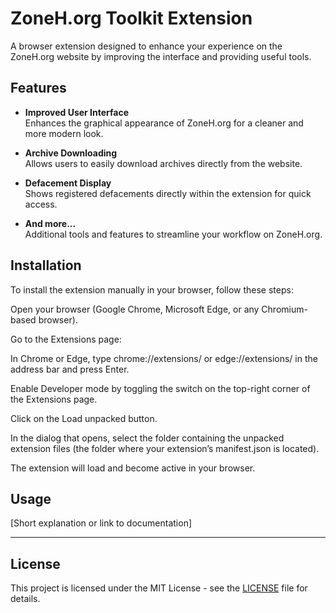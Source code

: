 # ZoneH.org Toolkit Extension

A browser extension designed to enhance your experience on the ZoneH.org website by improving the interface and providing useful tools.

## Features

- **Improved User Interface**  
  Enhances the graphical appearance of ZoneH.org for a cleaner and more modern look.

- **Archive Downloading**  
  Allows users to easily download archives directly from the website.

- **Defacement Display**  
  Shows registered defacements directly within the extension for quick access.

- **And more...**  
  Additional tools and features to streamline your workflow on ZoneH.org.

## Installation


To install the extension manually in your browser, follow these steps:

Open your browser (Google Chrome, Microsoft Edge, or any Chromium-based browser).

Go to the Extensions page:

In Chrome or Edge, type chrome://extensions/ or edge://extensions/ in the address bar and press Enter.

Enable Developer mode by toggling the switch on the top-right corner of the Extensions page.

Click on the Load unpacked button.

In the dialog that opens, select the folder containing the unpacked extension files (the folder where your extension’s manifest.json is located).

The extension will load and become active in your browser.

## Usage

[Short explanation or link to documentation]


---

## License

This project is licensed under the MIT License - see the [LICENSE](LICENSE) file for details.

